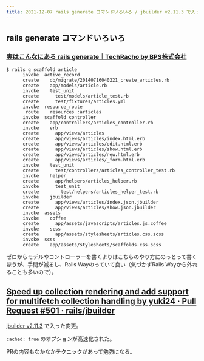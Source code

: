 ```yaml
---
title: 2021-12-07 rails generate コマンドいろいろ / jbuilder v2.11.3 で入った高速化
---
```


## rails generate コマンドいろいろ

### [実はこんなにある rails generate｜TechRacho by BPS株式会社](https://techracho.bpsinc.jp/shibuya/2014_07_24/18388)

```console
$ rails g scaffold article
      invoke  active_record
      create    db/migrate/20140716040221_create_articles.rb
      create    app/models/article.rb
      invoke    test_unit
      create      test/models/article_test.rb
      create      test/fixtures/articles.yml
      invoke  resource_route
       route    resources :articles
      invoke  scaffold_controller
      create    app/controllers/articles_controller.rb
      invoke    erb
      create      app/views/articles
      create      app/views/articles/index.html.erb
      create      app/views/articles/edit.html.erb
      create      app/views/articles/show.html.erb
      create      app/views/articles/new.html.erb
      create      app/views/articles/_form.html.erb
      invoke    test_unit
      create      test/controllers/articles_controller_test.rb
      invoke    helper
      create      app/helpers/articles_helper.rb
      invoke      test_unit
      create        test/helpers/articles_helper_test.rb
      invoke    jbuilder
      create      app/views/articles/index.json.jbuilder
      create      app/views/articles/show.json.jbuilder
      invoke  assets
      invoke    coffee
      create      app/assets/javascripts/articles.js.coffee
      invoke    scss
      create      app/assets/stylesheets/articles.css.scss
      invoke  scss
      create    app/assets/stylesheets/scaffolds.css.scss
```

ゼロからモデルやコントローラーを書くよりはこちらのやり方にのっとって書くほうが、手間が減るし、Rails Wayのっていて良い（気づかずRails Wayから外れることも多いので）。

## [Speed up collection rendering and add support for multifetch collection handling by yuki24 · Pull Request #501 · rails/jbuilder](https://github.com/rails/jbuilder/pull/501)

[jbuilder v2.11.3](https://github.com/rails/jbuilder/releases/tag/v2.11.3) で入った変更。

`cached: true` のオプションが高速化された。

PRの内容もなかなかテクニックがあって勉強になる。
